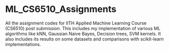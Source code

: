 # ML_CS6510_Assignments
All the assignment codes for IITH Applied Machine Learning Course (CS6510) post submission. 
This includes my implementation of various ML algorithms like kNN, Gaussian Naive Bayes, Decision trees, SVM kernels.
It also includes its results on some datasets and comparisons with scikit-learn implementations.
